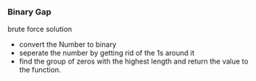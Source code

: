 ### Binary Gap

brute force solution 

- convert the Number to binary
- seperate the number by getting rid of the 1s around it
- find the group of zeros with the highest length and return the value to the function.
